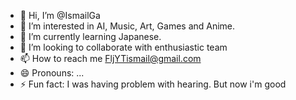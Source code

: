 - 👋 Hi, I’m @IsmailGa
- 👀 I’m interested in AI, Music, Art, Games and Anime.
- 🌱 I’m currently learning Japanese.
- 💞️ I’m looking to collaborate with enthusiastic team
- 📫 How to reach me FljYTismail@gmail.com
- 😄 Pronouns: ...
- ⚡ Fun fact: I was having problem with hearing. But now i'm good

<!---
IsmailGa/IsmailGa is a ✨ special ✨ repository because its `README.md` (this file) appears on your GitHub profile.
You can click the Preview link to take a look at your changes.
--->
